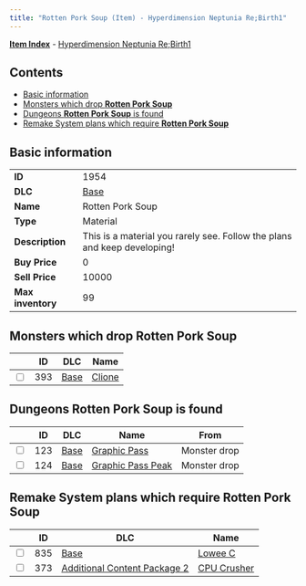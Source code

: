 ```yaml
---
title: "Rotten Pork Soup (Item) - Hyperdimension Neptunia Re;Birth1"
---
```


[**Item Index**](/neptunia/rb1/item/index.html) - [Hyperdimension Neptunia Re;Birth1](/neptunia/rb1)

## Contents

- [Basic information](#basic-information)
- [Monsters which drop **Rotten Pork Soup**](#monsters-which-drop-rotten-pork-soup)
- [Dungeons **Rotten Pork Soup** is found](#dungeons-rotten-pork-soup-is-found)
- [Remake System plans which require **Rotten Pork Soup**](#remake-system-plans-which-require-rotten-pork-soup)

## Basic information

|   |   |
| -- | -- |
| **ID** | 1954 |
| **DLC** | [Base](/neptunia/rb1/dlc/1-base.html) |
| **Name** | Rotten Pork Soup |
| **Type** | Material |
| **Description** | This is a material you rarely see. Follow the plans and keep developing! |
| **Buy Price** | 0 |
| **Sell Price** | 10000 |
| **Max inventory** | 99 |


## Monsters which drop **Rotten Pork Soup**

|    | ID | DLC | Name |
| -- | -- | --- | ---- |
| <input type="checkbox" id="rb1-monster-1-393" class="trackbox" /> | 393 | [Base](/neptunia/rb1/dlc/1-base.html) | [Clione](/neptunia/rb1/monster/1-393-clione.html) |


## Dungeons **Rotten Pork Soup** is found

|    | ID | DLC | Name | From |
| -- | -- | --- | ---- | ---- |
| <input type="checkbox" id="rb1-dungeon-1-123" class="trackbox" /> | 123 | [Base](/neptunia/rb1/dlc/1-base.html) | [Graphic Pass](/neptunia/rb1/dungeon/1-123-graphic-pass.html) | Monster drop |
| <input type="checkbox" id="rb1-dungeon-1-124" class="trackbox" /> | 124 | [Base](/neptunia/rb1/dlc/1-base.html) | [Graphic Pass Peak](/neptunia/rb1/dungeon/1-124-graphic-pass-peak.html) | Monster drop |


## Remake System plans which require **Rotten Pork Soup**

|    | ID | DLC | Name |
| -- | -- | --- | ---- |
| <input type="checkbox" id="rb1-quest-1-835" class="trackbox" /> | 835 | [Base](/neptunia/rb1/dlc/1-base.html) | [Lowee C](/neptunia/rb1/quest/1-835-lowee-c.html) |
| <input type="checkbox" id="rb1-quest-11-373" class="trackbox" /> | 373 | [Additional Content Package 2](/neptunia/rb1/dlc/11-pack2.html) | [CPU Crusher](/neptunia/rb1/quest/11-373-cpu-crusher.html) |
